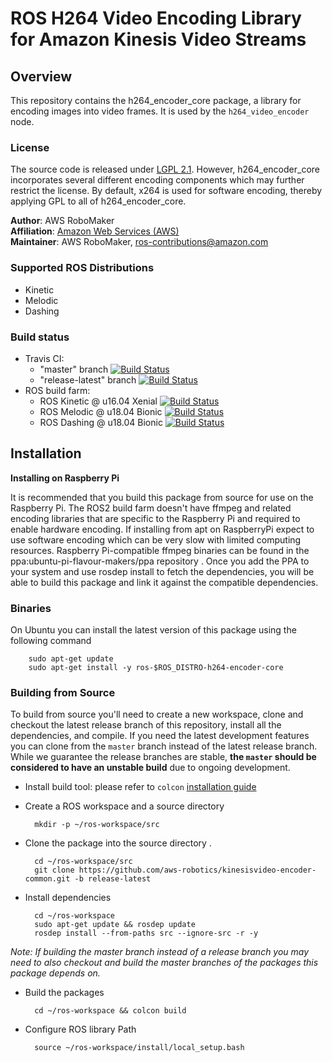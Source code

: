 # ROS H264 Video Encoding Library for Amazon Kinesis Video Streams


## Overview
This repository contains the h264_encoder_core package, a library for encoding images into video frames. It is used by the `h264_video_encoder` node.

### License
The source code is released under [LGPL 2.1]. However, h264_encoder_core incorporates several different encoding components which may further restrict the license. By default, x264 is used for software encoding, thereby applying GPL to all of h264_encoder_core.

**Author**: AWS RoboMaker<br/>
**Affiliation**: [Amazon Web Services (AWS)]<br/>
**Maintainer**: AWS RoboMaker, ros-contributions@amazon.com

### Supported ROS Distributions
- Kinetic
- Melodic
- Dashing

### Build status
* Travis CI:
    * "master" branch [![Build Status](https://travis-ci.org/aws-robotics/kinesisvideo-encoder-common.svg?branch=master)](https://travis-ci.org/aws-robotics/kinesisvideo-encoder-common/branches)
    * "release-latest" branch [![Build Status](https://travis-ci.org/aws-robotics/kinesisvideo-encoder-common.svg?branch=release-latest)](https://travis-ci.org/aws-robotics/kinesisvideo-encoder-common/branches)
* ROS build farm:
    * ROS Kinetic @ u16.04 Xenial [![Build Status](http://build.ros.org/job/Kbin_uX64__h264_encoder_core__ubuntu_xenial_amd64__binary/badge/icon)](http://build.ros.org/job/Kbin_uX64__h264_encoder_core__ubuntu_xenial_amd64__binary)
    * ROS Melodic @ u18.04 Bionic [![Build Status](http://build.ros.org/job/Mbin_uB64__h264_encoder_core__ubuntu_bionic_amd64__binary/badge/icon)](http://build.ros.org/view/Mbin_uB64/job/Mbin_uB64__h264_encoder_core__ubuntu_bionic_amd64__binary/)
    * ROS Dashing @ u18.04 Bionic [![Build Status](http://build.ros2.org/job/Dbin_uB64__h264_encoder_core__ubuntu_bionic_amd64__binary/badge/icon)](http://build.ros2.org/job/Dbin_uB64__h264_encoder_core__ubuntu_bionic_amd64__binary)

## Installation

**Installing on Raspberry Pi**

It is recommended that you build this package from source for use on the Raspberry Pi. The ROS2 build farm doesn't have ffmpeg and related encoding libraries that are specific to the Raspberry Pi and required to enable hardware encoding. If installing from apt on RaspberryPi expect to use software encoding which can be very slow with limited computing resources. Raspberry Pi-compatible ffmpeg binaries can be found in the ppa:ubuntu-pi-flavour-makers/ppa repository . Once you add the PPA to your system and use rosdep install to fetch the dependencies, you will be able to build this package and link it against the compatible dependencies.

### Binaries
On Ubuntu you can install the latest version of this package using the following command

        sudo apt-get update
        sudo apt-get install -y ros-$ROS_DISTRO-h264-encoder-core

### Building from Source

To build from source you'll need to create a new workspace, clone and checkout the latest release branch of this repository, install all the dependencies, and compile. If you need the latest development features you can clone from the `master` branch instead of the latest release branch. While we guarantee the release branches are stable, __the `master` should be considered to have an unstable build__ due to ongoing development. 

- Install build tool: please refer to `colcon` [installation guide](https://colcon.readthedocs.io/en/released/user/installation.html)

- Create a ROS workspace and a source directory

        mkdir -p ~/ros-workspace/src

- Clone the package into the source directory . 

        cd ~/ros-workspace/src
        git clone https://github.com/aws-robotics/kinesisvideo-encoder-common.git -b release-latest

- Install dependencies

        cd ~/ros-workspace 
        sudo apt-get update && rosdep update
        rosdep install --from-paths src --ignore-src -r -y
        
_Note: If building the master branch instead of a release branch you may need to also checkout and build the master branches of the packages this package depends on._

- Build the packages

        cd ~/ros-workspace && colcon build

- Configure ROS library Path

        source ~/ros-workspace/install/local_setup.bash


[Amazon Web Services (AWS)]: https://aws.amazon.com/
[LGPL 2.1]: http://www.gnu.org/licenses/old-licenses/lgpl-2.1.html
